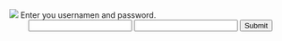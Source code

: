<html>
<head>
<title>Log In</title>
</head>
<body>
<img src="OneDrive/Familie/FamilieBilleder/2003/a17.JPG>
<h3 align="center">
Enter you usernamen and password.
</h3>

<form align="center" action="#" method="GET">
<input type="text" name="Username">
<input type="password" name="Password">
<input type="submit" value="Submit">
</form>
</body>
</html>
